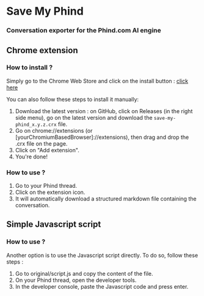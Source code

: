 # Save My Phind 
### Conversation exporter for the Phind.com AI engine

## Chrome extension
### How to install ?
Simply go to the Chrome Web Store and click on the install button : [click here](https://chrome.google.com/webstore/detail/save-my-phind/agklnagmfeooogcppjccdnoallkhgkod)

You can also follow these steps to install it manually:
1. Download the latest version : on GitHub, click on Releases (in the right side menu), go on the latest version and download the `save-my-phind_x.y.z.crx` file.
2. Go on chrome://extensions (or \[yourChromiumBasedBrowser]://extensions), then drag and drop the .crx file on the page.
3. Click on "Add extension".
4. You're done!

### How to use ?
1. Go to your Phind thread.
2. Click on the extension icon.
3. It will automatically download a structured markdown file containing the conversation.

## Simple Javascript script
### How to use ?
Another option is to use the Javascript script directly. To do so, follow these steps :
1. Go to original/script.js and copy the content of the file.
2. On your Phind thread, open the developer tools.
3. In the developer console, paste the Javascript code and press enter.